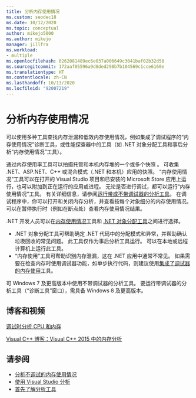 ```yaml
---
title: 分析内存使用情况
ms.custom: seodec18
ms.date: 10/12/2020
ms.topic: conceptual
author: mikejo5000
ms.author: mikejo
manager: jillfra
ms.workload:
- multiple
ms.openlocfilehash: 0262081489ec6e037a006649c3041baf02b32d58
ms.sourcegitcommit: 172aaf05596a9d8ded298b7b104569c1cce6160e
ms.translationtype: HT
ms.contentlocale: zh-CN
ms.lasthandoff: 10/13/2020
ms.locfileid: "92007219"
---
```

# <a name="analyze-memory-usage"></a>分析内存使用情况

可以使用多种工具查找内存泄漏和低效内存使用情况，例如集成了调试程序的“内存使用情况”诊断工具，或性能探查器中的工具（如 .NET 对象分配工具和事后分析“内存使用情况”工具）。

通过内存使用率工具可以拍摄托管和本机内存堆的一个或多个快照  。 可收集 .NET、ASP.NET、C++ 或混合模式（.NET 和本机）应用的快照。 “内存使用情况”工具可以在打开的 Visual Studio 项目和已安装的 Microsoft Store 应用上运行，也可以附加到正在运行的应用或进程。 无论是否进行调试，都可以运行“内存使用情况”工具。 有关详细信息，请参阅[运行带或不带调试器的分析工具](../profiling/running-profiling-tools-with-or-without-the-debugger.md)。 在调试程序中，你可以打开和关闭内存分析，并查看按每个对象细分的内存使用情况。 可以在暂停执行时（例如在断点处）查看内存使用情况结果。

.NET 开发人员可以在[内存使用情况](../profiling/memory-usage.md)工具和 [.NET 对象分配工具](../profiling/dotnet-alloc-tool.md)之间进行选择。
- .NET 对象分配工具可帮助确定 .NET 代码中的分配模式和异常，并帮助确认垃圾回收的常见问题。 此工具仅作为事后分析工具运行。 可以在本地或远程计算机上运行此工具。
- “内存使用”工具可帮助识别内存泄漏，这在 .NET 应用中通常不常见。 如果需要在检查内存时使用调试器功能，如单步执行代码，则建议使用[集成了调试器的内存使用](../profiling/beginners-guide-to-performance-profiling.md)工具。

可 Windows 7 及更高版本中使用不带调试器的分析工具。 要运行带调试器的分析工具（“诊断工具”窗口），需具备 Windows 8 及更高版本。

## <a name="blogs-and-videos"></a>博客和视频

[调试时分析 CPU 和内存](https://devblogs.microsoft.com/visualstudio/analyze-cpu-memory-while-debugging/)

[Visual C++ 博客：Visual C++ 2015 中的内存分析](https://devblogs.microsoft.com/cppblog/memory-profiling-in-visual-c-2015/)

## <a name="see-also"></a>请参阅

- [分析不调试的内存使用情况](../profiling/memory-usage-without-debugging2.md)
- [使用 Visual Studio 分析](../profiling/index.yml)
- [首先了解分析工具](../profiling/profiling-feature-tour.md)
